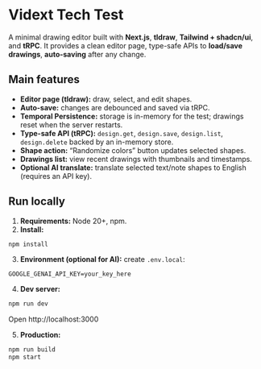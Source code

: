 # Vidext Tech Test

A minimal drawing editor built with **Next.js**, **tldraw**, **Tailwind + shadcn/ui**, and **tRPC**. It provides a clean editor page, type-safe APIs to **load/save drawings**, **auto-saving** after any change.

## Main features

- **Editor page (tldraw):** draw, select, and edit shapes.
- **Auto-save:** changes are debounced and saved via tRPC.
- **Temporal Persistence:** storage is in-memory for the test; drawings reset when the server restarts.
- **Type-safe API (tRPC):** `design.get`, `design.save`, `design.list`, `design.delete` backed by an in-memory store.
- **Shape action:** “Randomize colors” button updates selected shapes.
- **Drawings list:** view recent drawings with thumbnails and timestamps.
- **Optional AI translate:** translate selected text/note shapes to English (requires an API key).

## Run locally

1.  **Requirements:** Node 20+, npm.
2.  **Install:**

```bash
npm install
```

3.  **Environment (optional for AI):** create `.env.local`:

```
GOOGLE_GENAI_API_KEY=your_key_here
```

4.  **Dev server:**

```bash
npm run dev
```

Open http://localhost:3000

5.  **Production:**

```bash
npm run build
npm start
```
